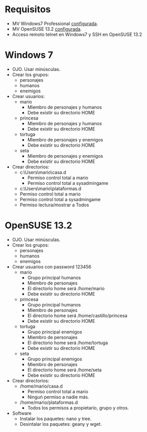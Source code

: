 
# Requisitos

* MV Windows7 Professional [configurada](../../global/configuracion/windows.md).
* MV OpenSUSE 13.2 [configurada](../../global/configuracion/opensuse.md).
* Acceso remoto telnet en Windows7 y SSH en OpenSUSE 13.2

# Windows 7

* OJO. Usar minúsculas.
* Crear los grupos:
    * personajes
    * humanos
    * enemigos
* Crear usuarios:
    * mario
        * Miembro de personajes y humanos
        * Debe existir su directorio HOME
    * princesa
        * Miembro de personajes y humanos
        * Debe existir su directorio HOME
    * tortuga
        * Miembro de personajes y enemigos
        * Debe existir su directorio HOME
    * seta
        * Miembro de personajes y enemigos
        * Debe existir su directorio HOME
* Crear directorios:
    * c:\Users\mario\casa.d
        * Permiso control total a mario
        * Permiso control total a sysadmingame
    * c:\Users\mario\plataformas.d
    * Permiso control total a mario
    * Permiso control total a sysadmingame
    * Permiso lectura/mostrar a Todos

# OpenSUSE 13.2

* OJO. Usar minúsculas.
* Crear los grupos:
    * personajes
    * humanos
    * enemigos
* Crear usuarios con password 123456
    * mario
        * Grupo principal humanos
        * Miembro de personajes
        * El directorio home será /home/mario
        * Debe existir su directorio HOME
    * princesa
        * Grupo principal humanos
        * Miembro de personajes
        * El directorio home será /home/castillo/princesa
        * Debe existir su directorio HOME
    * tortuga
        * Grupo principal enemigos
        * Miembro de personajes
        * El directorio home será /home/tortuga
        * Debe existir su directorio HOME
    * seta
        * Grupo principal enemigos
        * Miembro de personajes
        * El directorio home será /home/seta
        * Debe existir su directorio HOME
* Crear directorios:
    * /home/mario/casa.d
        * Permiso control total a mario
        * Ninguń permiso a nadie más.
    * /home/mario/plataformas.d
        * Todos los permisos a propietario, grupo y otros.
* Software
    * Instalar los paquetes: nano y tree.
    * Desintalar los paquetes: geany y wget.
